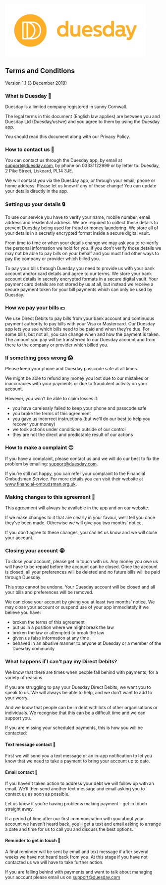 [![Duesday logo](assets/img/logo-duesday-full-colour@2x.png)](http://duesday.com/)

## Terms and Conditions

Version 1.1 (3 December 2019)
### What is Duesday 🤔

Duesday is a limited company registered in sunny Cornwall.

The legal terms in this document (English law applies) are between you and Duesday Ltd (Duesday/us/we) and you agree to them by using the Duesday app.

You should read this document along with our Privacy Policy.
### How to contact us 💬

You can contact us through the Duesday app, by email at support@duesday.com, by phone on 03331122999 or by letter to: Duesday, 2 Pike Street, Liskeard, PL14 3JE.

We will contact you via the Duesday app, or through your email, phone or home address. Please let us know if any of these change! You can update your details directly in the app.
### Setting up your details 🔒

To use our service you have to verify your name, mobile number, email address and residential address. We are required to collect these details to prevent Duesday being used for fraud or money laundering. We store all of your details in a secretly encrypted format inside a secure digital vault.

From time to time or when your details change we may ask you to re-verify the personal information we hold for you. If you don't verify those details we may not be able to pay bills on your behalf and you must find other ways to pay the company or provider which billed you. 

To pay your bills through Duesday you need to provide us with your bank account and/or card details and agree to our terms. We store your bank account details in secretly encrypted formats in a secure digital vault. Your payment card details are not stored by us at all, but instead we receive a secure payment token for your bill payments which can only be used by Duesday.
### How we pay your bills 💷

We use Direct Debits to pay bills from your bank account and continuous payment authority to pay bills with your Visa or Mastercard. Our Duesday app lets you see which bills need to be paid and when they're due. For some bills, but not all, you can change when and how the payment is taken. The amount you pay will be transferred to our Duesday account and from there to the company or provider which billed you. 


### If something goes wrong 😱

Please keep your phone and Duesday passcode safe at all times.

We might be able to refund any money you lost due to our mistakes or inaccuracies with your payments or due to fraudulent activity on your account.

However, you won’t be able to claim losses if:

- you have carelessly failed to keep your phone and passcode safe
- you broke the terms of this agreement
- you gave us incorrect instructions (but we’ll do our best to help you recover your money)
- we took actions under conditions outside of our control
- they are not the direct and predictable result of our actions

### How to make a complaint 😔

If you have a complaint, please contact us and we will do our best to fix the problem by emailing: support@duesday.com.

If you’re still not happy, you can refer your complaint to the Financial Ombudsman Service. For more details you can visit their website at www.financial-ombudsman.org.uk.
### Making changes to this agreement 📝

This agreement will always be available in the app and on our website.

If we make changes to it that are clearly in your favour, we’ll tell you once they’ve been made. Otherwise we will give you two months’ notice.

If you don’t agree to these changes, you can let us know and we will close your account.
### Closing your account 😭

To close your account, please get in touch with us. Any money you owe us will have to be repaid before the account can be closed. Once the account is closed, all your preferences will be deleted and no future bills will be paid through Duesday.

This step cannot be undone. Your Duesday account will be closed and all your bills and preferences will be removed.

We can close your account by giving you at least two months’ notice. We may close your account or suspend use of your app immediately if we believe you have:

- broken the terms of this agreement
- put us in a position where we might break the law
- broken the law or attempted to break the law
- given us false information at any time
- behaved in an abusive manner to anyone at Duesday or a member of the Duesday community

### What happens if I can’t pay my Direct Debits?
We know that there are times when people fall behind with payments, for a variety of reasons.

If you are struggling to pay your Duesday Direct Debits, we want you to speak to us. We will always be able to help, and we don’t want to add to your worry.

And we know that people can be in debt with lots of other organisations or individuals. We recognise that this can be a difficult time and we can support you.

If you are missing your scheduled payments, this is how you will be contacted:

#### Text message contact 📩
First we will send you a text message or an in-app notification to let you know that we need to take a payment to bring your account up to date.


#### Email contact 📩
If you haven't taken action to address your debt we will follow up with an email.
We’ll then send another text message and email asking you to contact us as soon as possible.

Let us know if you're having problems making payment - get in touch straight away.

If a period of time after our first communication with you about your account we haven’t heard back, you’ll get a text and email asking to arrange a date and time for us to call you and discuss the best options.

#### Reminder to get in touch 📆

A final reminder will be sent by email and text message if after several weeks we have not heard back from you. At this stage if you have not contacted us we will have to take further action.

If you are falling behind with payments and want to talk about managing your account please email us on support@duesday.com
